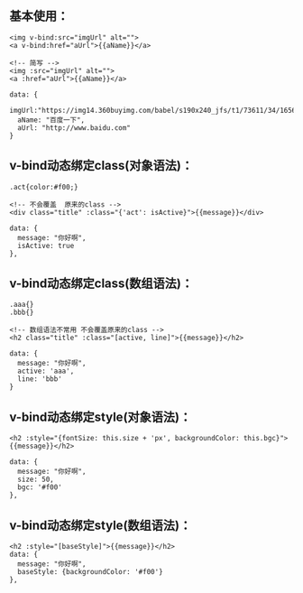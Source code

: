 ## 基本使用：
```vue
<img v-bind:src="imgUrl" alt="">
<a v-bind:href="aUrl">{{aName}}</a>

<!-- 简写 -->
<img :src="imgUrl" alt="">
<a :href="aUrl">{{aName}}</a>

data: {
  imgUrl:"https://img14.360buyimg.com/babel/s190x240_jfs/t1/73611/34/16563/10157/5ddf5f8bE1609147d/4ec959f1cfa2de36.png!cc_190x240.webp",
  aName: "百度一下",
  aUrl: "http://www.baidu.com"
}
```
## v-bind动态绑定class(对象语法)：
```vue
.act{color:#f00;}

<!-- 不会覆盖  原来的class -->
<div class="title" :class="{'act': isActive}">{{message}}</div>

data: {
  message: "你好啊",
  isActive: true
},
```
## v-bind动态绑定class(数组语法)：
```vue
.aaa{}
.bbb{}

<!-- 数组语法不常用 不会覆盖原来的class -->
<h2 class="title" :class="[active, line]">{{message}}</h2>

data: {
  message: "你好啊",
  active: 'aaa',
  line: 'bbb'
}
```
## v-bind动态绑定style(对象语法)：
```vue
<h2 :style="{fontSize: this.size + 'px', backgroundColor: this.bgc}">{{message}}</h2>

data: {
  message: "你好啊",
  size: 50,
  bgc: '#f00'
},
```
## v-bind动态绑定style(数组语法)：
```vue
<h2 :style="[baseStyle]">{{message}}</h2>
data: {
  message: "你好啊",
  baseStyle: {backgroundColor: '#f00'}
},
```
